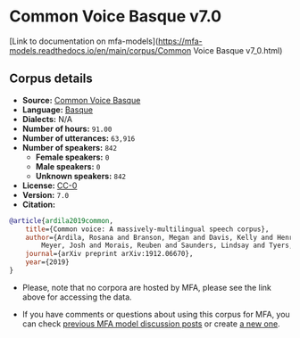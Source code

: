 
# Common Voice Basque v7.0

[Link to documentation on mfa-models](https://mfa-models.readthedocs.io/en/main/corpus/Common Voice Basque v7_0.html)

## Corpus details

- **Source:** [Common Voice Basque](https://voice.mozilla.org/en/datasets)
- **Language:** [Basque](https://en.wikipedia.org/wiki/Basque_language)
- **Dialects:** N/A
- **Number of hours:** `91.00`
- **Number of utterances:** `63,916`
- **Number of speakers:** `842`
  - **Female speakers:** `0`
  - **Male speakers:** `0`
  - **Unknown speakers:** `842`
- **License:** [CC-0](https://creativecommons.org/publicdomain/zero/1.0/)
- **Version:** `7.0`
- **Citation:**
```bibtex
@article{ardila2019common,
	title={Common voice: A massively-multilingual speech corpus},
	author={Ardila, Rosana and Branson, Megan and Davis, Kelly and Henretty, Michael and Kohler, Michael and
		Meyer, Josh and Morais, Reuben and Saunders, Lindsay and Tyers, Francis M and Weber, Gregor},
	journal={arXiv preprint arXiv:1912.06670},
	year={2019}
}

```

- Please, note that no corpora are hosted by MFA, please see the link above for accessing the data.

- If you have comments or questions about using this corpus for MFA, you can check [previous MFA model discussion posts](https://github.com/MontrealCorpusTools/mfa-models/discussions?discussions_q=Common+Voice+Basque+v7.0) or create [a new one](https://github.com/MontrealCorpusTools/mfa-models/discussions/new).
